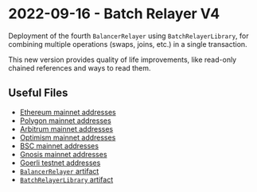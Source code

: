# 2022-09-16 - Batch Relayer V4

Deployment of the fourth `BalancerRelayer` using `BatchRelayerLibrary`, for combining multiple operations (swaps, joins, etc.) in a single transaction.

This new version provides quality of life improvements, like read-only chained references and ways to read them.

## Useful Files

- [Ethereum mainnet addresses](./output/mainnet.json)
- [Polygon mainnet addresses](./output/polygon.json)
- [Arbitrum mainnet addresses](./output/arbitrum.json)
- [Optimism mainnet addresses](./output/optimism.json)
- [BSC mainnet addresses](./output/bsc.json)
- [Gnosis mainnet addresses](./output/gnosis.json)
- [Goerli testnet addresses](./output/goerli.json)
- [`BalancerRelayer` artifact](./artifact/BalancerRelayer.json)
- [`BatchRelayerLibrary` artifact](./artifact/BatchRelayerLibrary.json)
